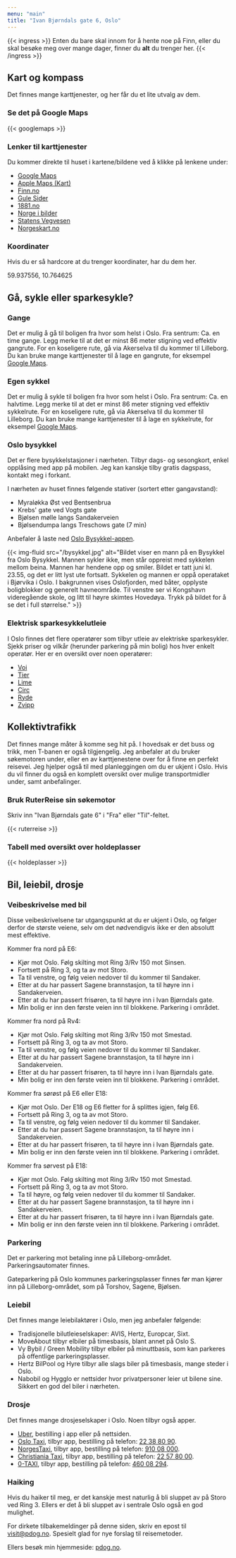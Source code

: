 ```yaml
---
menu: "main"
title: "Ivan Bjørndals gate 6, Oslo"
---
```


{{< ingress >}}
Enten du bare skal innom for å hente noe på Finn, eller du skal besøke meg
over mange dager, finner du **alt** du trenger her.
{{< /ingress >}}

## Kart og kompass

Det finnes mange karttjenester, og her får du et lite utvalg av dem.

### Se det på Google Maps

{{< googlemaps >}}

### Lenker til karttjenester

Du kommer direkte til huset i kartene/bildene ved å klikke på lenkene under:

- [Google Maps](https://goo.gl/maps/kYidP8R5bmjuCn6r5)
- [Apple Maps (Kart)](https://maps.apple.com/?address=Ivan%20Bj%C3%B8rndals%20Gate%206,%200472%20Oslo,%20Norge&ll=59.937556,10.764625&q=Avmerket%20posisjon&_ext=EiYpvV6rP273TUAxtQ540OuCJUA5OzTRm5T4TUBBm6nwQRqMJUBQBA==)
- [Finn.no](https://kart.finn.no/?lng=10.76466&lat=59.93754&zoom=17&mapType=normap&markers=10.76466,59.93754,r,Ivan+Bj%C3%B8rndals+gate+6%7C10.76466,59.93754,r,Ivan+Bj%C3%B8rndals+gate%7C10.76466,59.93754,r,Ivan+Bj%C3%B8rndals+gate+6)
- [Gule Sider](https://kart.gulesider.no/m/iTTOZ)
- [1881.no](https://kart.1881.no/?lat=59.9375397&lon=10.7646633&z=17&v=0&r=F1410926|&o=&layer=)
- [Norge i bilder](https://norgeibilder.no/?x=263425&y=6652028&level=14&utm=33&projects=&layers=&plannedOmlop=0&plannedGeovekst=0)
- [Statens Vegvesen](https://www.vegvesen.no/trafikkbeta?lat=59.93754&long=10.76466&zoom=15&listView=false)
- [Norgeskart.no](https://www.norgeskart.no/#!?project=norgeskart&layers=1004&zoom=12&lat=6652028.41&lon=263425.49&sok=ivan%20bj%C3%B8rndals%20gate%206&markerLat=6652028.409132199&markerLon=263425.4918123913&panel=searchOptionsPanel&showSelection=false)

### Koordinater

Hvis du er så hardcore at du trenger koordinater, har du dem her.

59.937556, 10.764625

## Gå, sykle eller sparkesykle?

### Gange

Det er mulig å gå til boligen fra hvor som helst i Oslo. Fra sentrum: Ca. en
time gange. Legg merke til at det er minst 86 meter stigning ved effektiv
gangrute. For en koseligere rute, gå via Akerselva til du kommer til
Lilleborg. Du kan bruke mange karttjenester til å lage en gangrute, for
eksempel [Google Maps](https://goo.gl/maps/ZV331iMTMKLFBKtD7).

### Egen sykkel

Det er mulig å sykle til boligen fra hvor som helst i Oslo. Fra sentrum: Ca.
en halvtime. Legg merke til at det er minst 86 meter stigning ved effektiv
sykkelrute. For en koseligere rute, gå via Akerselva til du kommer til
Lilleborg. Du kan bruke mange karttjenester til å lage en sykkelrute, for
eksempel [Google Maps](https://goo.gl/maps/XujPHW9ShqkvaUCT6).

### Oslo bysykkel

Det er flere bysykkelstasjoner i nærheten. Tilbyr dags- og sesongkort, enkel
opplåsing med app på mobilen. Jeg kan kanskje tilby gratis dagspass, kontakt
meg i forkant.

I nærheten av huset finnes følgende stativer (sortert etter gangavstand):

- Myraløkka Øst ved Bentsenbrua
- Krebs' gate ved Vogts gate
- Bjølsen mølle langs Sandakerveien
- Bjølsendumpa langs Treschows gate (7 min)

Anbefaler å laste ned [Oslo Bysykkel-appen](https://oslobysykkel.no/app).

{{< img-fluid
    src="/bysykkel.jpg"
    alt="Bildet viser en mann på en Bysykkel fra Oslo Bysykkel. Mannen sykler ikke, men står oppreist med sykkelen mellom beina. Mannen har hendene opp og smiler. Bildet er tatt juni kl. 23.55, og det er litt lyst ute fortsatt. Sykkelen og mannen er oppå operataket i Bjørvika i Oslo. I bakgrunnen vises Oslofjorden, med båter, opplyste boligblokker og generelt havneområde. Til venstre ser vi Kongshavn videregående skole, og litt til høyre skimtes Hovedøya. Trykk på bildet for å se det i full størrelse."
    >}}

### Elektrisk sparkesykkelutleie

I Oslo finnes det flere operatører som tilbyr utleie av elektriske sparkesykler. Sjekk priser og vilkår (herunder parkering på min bolig) hos hver enkelt operatør. Her er en oversikt over noen operatører:

- [Voi](https://www.voiscooters.com/)
- [Tier](https://www.tier.app/)
- [Lime](https://www.li.me/)
- [Circ](https://goflash.com/)
- [Ryde](https://www.ryde-technology.com/)
- [Zvipp](https://www.zvipp.no/)

## Kollektivtrafikk

Det finnes mange måter å komme seg hit på. I hovedsak er det buss og trikk,
men T-banen er også tilgjengelig. Jeg anbefaler at du bruker søkemotoren
under, eller en av karttjenestene over for å finne en perfekt reisevei. Jeg
hjelper også til med planleggingen om du er ukjent i Oslo. Hvis du vil finner
du også en komplett oversikt over mulige transportmidler under, samt
anbefalinger.

### Bruk RuterReise sin søkemotor

Skriv inn "Ivan Bjørndals gate 6" i "Fra" eller "Til"-feltet.

{{< ruterreise >}}

### Tabell med oversikt over holdeplasser

{{< holdeplasser >}}

## Bil, leiebil, drosje

### Veibeskrivelse med bil

Disse veibeskrivelsene tar utgangspunkt at du er ukjent i Oslo, og følger
derfor de største veiene, selv om det nødvendigvis ikke er den absolutt mest
effektive.

Kommer fra nord på E6:

- Kjør mot Oslo. Følg skilting mot Ring 3/Rv 150 mot Sinsen.
- Fortsett på Ring 3, og ta av mot Storo.
- Ta til venstre, og følg veien nedover til du kommer til Sandaker.
- Etter at du har passert Sagene brannstasjon, ta til høyre inn i Sandakerveien.
- Etter at du har passert frisøren, ta til høyre inn i Ivan Bjørndals gate.
- Min bolig er inn den første veien inn til blokkene. Parkering i området.

Kommer fra nord på Rv4:

- Kjør mot Oslo. Følg skilting mot Ring 3/Rv 150 mot Smestad.
- Fortsett på Ring 3, og ta av mot Storo.
- Ta til venstre, og følg veien nedover til du kommer til Sandaker.
- Etter at du har passert Sagene brannstasjon, ta til høyre inn i Sandakerveien.
- Etter at du har passert frisøren, ta til høyre inn i Ivan Bjørndals gate.
- Min bolig er inn den første veien inn til blokkene. Parkering i området.

Kommer fra sørøst på E6 eller E18:

- Kjør mot Oslo. Der E18 og E6 fletter for å splittes igjen, følg E6.
- Fortsett på Ring 3, og ta av mot Storo.
- Ta til venstre, og følg veien nedover til du kommer til Sandaker.
- Etter at du har passert Sagene brannstasjon, ta til høyre inn i Sandakerveien.
- Etter at du har passert frisøren, ta til høyre inn i Ivan Bjørndals gate.
- Min bolig er inn den første veien inn til blokkene. Parkering i området.

Kommer fra sørvest på E18:

- Kjør mot Oslo. Følg skilting mot Ring 3/Rv 150 mot Smestad.
- Fortsett på Ring 3, og ta av mot Storo.
- Ta til høyre, og følg veien nedover til du kommer til Sandaker.
- Etter at du har passert Sagene brannstasjon, ta til høyre inn i Sandakerveien.
- Etter at du har passert frisøren, ta til høyre inn i Ivan Bjørndals gate.
- Min bolig er inn den første veien inn til blokkene. Parkering i området.

### Parkering

Det er parkering mot betaling inne på Lilleborg-området. Parkeringsautomater
finnes.

Gateparkering på Oslo kommunes parkeringsplasser finnes før man kjører inn på
Lilleborg-området, som på Torshov, Sagene, Bjølsen.

### Leiebil

Det finnes mange leiebilaktører i Oslo, men jeg anbefaler følgende:

- Tradisjonelle bilutleieselskaper: AVIS, Hertz, Europcar, Sixt.
- MoveAbout tilbyr elbiler på timesbasis, blant annet på Oslo S.
- Vy Bybil / Green Mobility tilbyr elbiler på minuttbasis, som kan parkeres på offentlige parkeringsplasser.
- Hertz BilPool og Hyre tilbyr alle slags biler på timesbasis, mange steder i Oslo.
- Nabobil og Hygglo er nettsider hvor privatpersoner leier ut bilene sine. Sikkert en god del biler i nærheten.

### Drosje

Det finnes mange drosjeselskaper i Oslo. Noen tilbyr også apper.

- [Uber](https://www.uber.com/global/nb/cities/oslo/), bestilling i app eller på nettsiden.
- [Oslo Taxi](https://www.oslotaxi.no/bestilling), tilbyr app, bestilling på telefon: [22 38 80 90](tel:22388090).
- [NorgesTaxi](https://www.norgestaxi.no/oslo), tilbyr app, bestilling på telefon: [910 08 000](tel:91008000).
- [Christiania Taxi](https://02365.no/), tilbyr app, bestilling på telefon: [22 57 80 00](tel:22578000).
- [0-TAXI](https://www.0-taxi.no/), tilbyr app, bestilling på telefon: [460 08 294](tel:46008294).

### Haiking

Hvis du haiker til meg, er det kanskje mest naturlig å bli sluppet av på
Storo ved Ring 3. Ellers er det å bli sluppet av i sentrale Oslo også en god
mulighet.

For dirkete tilbakemeldinger på denne siden, skriv en epost til
visit@pdog.no. Spesielt glad for nye forslag til reisemetoder.

Ellers besøk min hjemmeside: [pdog.no](https://pdog.no).

